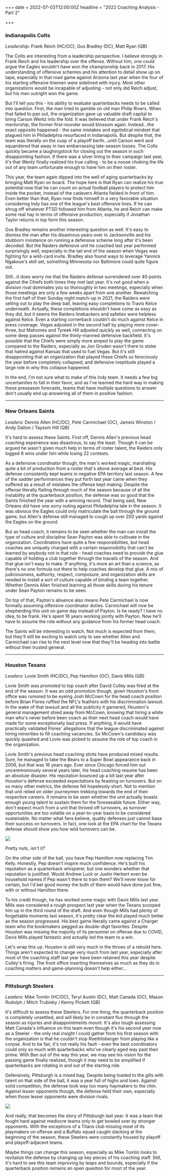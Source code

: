 +++
date = 2022-07-03T12:00:00Z
headline = "2022 Coaching Analysis - Part 2"

+++
### Indianapolis Colts

_Leadership:_ Frank Reich (HC/OC), Gus Bradley (DC), Matt Ryan (QB)

The Colts are interesting from a leadership perspective. I believe strongly in Frank Reich and his leadership over the offense. Without him, one could argue the Eagles wouldn't have won the championship back in 2017. His understanding of offensive schemes and his attention to detail show up on tape, especially in that road game against Arizona last year when the four of his starting offensive linemen were sidelined with injury. Most other organizations would be incapable of adjusting - not only did Reich adjust, but his men outright won the game.

But I'll tell you this - his ability to evaluate quarterbacks needs to be called into question. First, the man tried to gamble on old man Philip Rivers. When that failed to pan out, the organization gave up valuable draft capital to bring Carson Wentz into the fold. It was believed that under Frank Reich's mentorship, the former first-rounder would blossom again. Instead...the exact opposite happened - the same mistakes and egotistical mindset that plagued him in Philadelphia resurfaced in Indianapolis. But despite that, the team was literally on the cusp of a playoff berth...until Carson went and squandered that away in two embarrassing late-season losses. The Colts quickly became a laughingstock for closing out the season in such disappointing fashion. If there was a silver lining to their campaign last year, it's that Wentz finally realized his true calling - to be a noose choking the life out of any team unfortunate enough to have him on their roster.

This year, the team again dipped into the well of aging quarterbacks by bringing Matt Ryan on board. The hope here is that Ryan can realize his true potential now that he can count on actual football players to protect him inside the pocket, instead of the cadavers Atlanta fielded in front of him. Even better than that, Ryan now finds himself in a very favorable situation considering Indy has one of the league's best offensive lines. If he can shrug off whatever PTSD followed him from Atlanta, he and Reich can make some real hay in terms of offensive production, especially if Jonathan Taylor returns in top form this season.

Gus Bradley remains another interesting question as well. It's easy to dismiss the man after his disastrous years over in Jacksonville and his stubborn insistence on running a defensive scheme long after it's been decoded. But the Raiders defensive unit he coached last year performed surprisingly well, especially in the tail end of the season when Vegas was fighting for a wild-card invite. Bradley also found ways to leverage Yannick Ngakoue's skill set, something Minnesota nor Baltimore could quite figure out.

Still...it does worry me that the Raiders defense surrendered over 40 points against the Chiefs both times they met last year. It's not good when a division rival dominates you so thoroughly in two meetings, especially when those meetings are only a few weeks apart from one another. Rewatching the first half of their Sunday night match-up in 2021, the Raiders were selling out to play the deep ball, leaving easy completions to Travis Kelce underneath. Actually, these completions shouldn't have come as easy as they did, but it seems the Raiders linebackers and safeties were helpless against Kelce. Even a starting cornerback couldn't do much against Kelce in press coverage. Vegas adjusted in the second half by playing more cover-three, but Mahomes and Tyreek Hill adjusted quickly as well, connecting on some deep passes against the thinly-manned defensive backfield. It's possible that the Chiefs were simply more amped to play the game compared to the Raiders, especially as Jon Gruden wasn't there to stoke that hatred against Kansas that used to fuel Vegas. But it's still disappointing that an organization that played these Chiefs so ferociously the year before completely collapsed, and defensive ineptitude played a large role in why this collapse happened.

In the end, I'm not sure what to make of this Indy team. It needs a few big uncertainties to fall in their favor, and as I've learned the hard way in making these preseason forecasts, teams that have multiple questions to answer don't usually end up answering all of them in positive fashion.

***

### New Orleans Saints

_Leaders:_ Dennis Allen (HC/DC), Pete Carmichael (OC), Jameis Winston / Andy Dalton / Taysom Hill (QB)

It's hard to assess these Saints. First off, Dennis Allen's previous head coaching experience was disastrous, to say the least. Though it can be argued he wasn't given much help in terms of roster talent, the Raiders only logged 8 wins under him while losing 22 contests.

As a defensive coordinator though, the man's worked magic, marshaling quite a bit of production from a roster that's above average at best. His defense consistently kept teams in negative EPA territory last season. A few of the sadder performances they put forth last year came when they suffered as a result of mistakes the offense kept making. Despite the offense literally flailing through much of the season because of all the instability at the quarterback position, the defense was so good that the Saints finished the year with a winning record. That being said, New Orleans did have one sorry outing against Philadelphia late in the season. It was obvious the Eagles could only matriculate the ball through the ground game, but Allen's defense still managed to cough up over 200 yards against the Eagles on the ground.

But as head coach, it remains to be seen whether the man can install the type of culture and discipline Sean Payton was able to cultivate in the organization. Coordinators have quite a few responsibilities, but head coaches are uniquely charged with a certain responsibility that can't be learned by anybody not in that role - head coaches need to provide the glue capable of holding a club together through the travails of the season. And that glue isn't easy to make. If anything, it's more an art than a science, as there's no one formula out there to help coaches develop that glue. A mix of judiciousness, authority, respect, composure, and organization skills are needed to install a sort of culture capable of binding a team together. Whether Dennis Allen finished learning all those skills during his tenure under Sean Payton remains to be seen.

On top of that, Payton's absence also means Pete Carmichael is now formally assuming offensive coordinator duties. Carmichael will now be shepherding this unit on game day instead of Payton. Is he ready? I have no idea, to be frank. He's spent 16 years working jointly with Payton. Now he'll have to assume the role without any guidance from his former head coach.

The Saints will be interesting to watch. Not much is expected from them, but they'll still be exciting to watch only to see whether Allen and Carmichael can rise to the next level now that they'll be heading into battle without their trusted general.

***

### Houston Texans

_Leaders:_ Lovie Smith (HC/DC), Pep Hamilton (OC), Davis Mills (QB)

Lovie Smith was promoted to top coach after David Culley was fired at the end of the season. It was an odd promotion though, given Houston's front office was rumored to be eyeing Josh McCown for the head coach position before Brian Flores ruffled the NFL's feathers with his discrimination lawsuit. In the wake of that lawsuit and all the publicity it garnered, Houston's general management shied away from McCown, knowing that hiring a white man who's never before been coach as their next head coach would have made for some exceptionally bad press. If anything, it would have practically validated Flores' allegations that the league discriminated against hiring minorities to fill coaching vacancies. So McCown's candidacy was quickly quashed and Lovie was picked to assume the role of top coach in the organization.

Lovie Smith's previous head coaching stints have produced mixed results. Sure, he managed to take the Bears to a Super Bowl appearance back in 2006, but that was 16 years ago. Ever since Chicago forced him out unceremoniously several years later, his head coaching resume has been an absolute disaster. His reputation bounced up a bit last year after Houston's defense exceeded expectations by feasting on turnovers. But on so many other metrics, the defense fell hopelessly short. Not to mention that unit relied on older journeymen trekking towards the end of their respective careers. It remains to be seen whether the unit actually boasts enough young talent to sustain them for the foreseeable future. Either way, don't expect much from a unit that thrived off turnovers, as turnover opportunities are too volatile on a year-to-year basis to be considered sustainable. No matter what fans believe, quality defenses just cannot base their success on turnovers. In fact, one look at the EPA chart for the Texans defense should show you how wild turnovers can be.

![](/uploads/houstondefense.png)

Pretty nuts, isn't it?

On the other side of the ball, you have Pep Hamilton now replacing Tim Kelly. Honestly, Pep doesn't inspire much confidence. He's built his reputation as a quarterback whisperer, but one wonders whether that reputation is justified. Would Andrew Luck or Justin Herbert even be household names if Pep wasn't there to train them?  We'll never know for certain, but I'd bet good money the both of them would have done just fine, with or without Hamilton there.

To his credit though, he has worked some magic with Davis Mills last year. Mills was considered a rough prospect last year when the Texans scooped him up in the third round of the draft. And even though Mills had plenty of forgettable moments last season, it's pretty clear the kid played much better as the season progressed. His best game literally came against a Charger team who the bookmakers pegged as double-digit favorites. Despite Houston was missing the majority of its personnel on offense due to COVID, Davis Mills played fantastic and actually led the team to a _win_.

Let's wrap this up. Houston is still very much in the throes of a rebuild here. Things aren't expected to change very much from last year, especially after most of the coaching staff last year have been retained this year despite Culley's firing. The front office inserting themselves as much as they do in coaching matters and game-planning doesn't help either...

***

### Pittsburgh Steelers

_Leaders_: Mike Tomlin (HC/DC), Teryl Austin (DC), Matt Canada (OC), Mason Rudolph / Mitch Trubisky / Kenny Pickett (QB)

It's difficult to assess these Steelers. For one thing, the quarterback position is completely unsettled, and will likely be in constant flux through the season as injuries and disappointments mount. It's also tough assessing Matt Canada's influence on this team even though it's his second year now as a Steeler - the only real insight I could gather from his first season with the organization is that he couldn't stop Roethlisberger from playing like a corpse. And to be fair, it's not really his fault - even the best coordinators could only so much with quarterbacks who've clearly aged way past their prime. With Ben out of the way this year, we may see his vision for the passing game finally realized, though it may need to be simplified if quarterbacks are rotating in and out of the starting role.

Defensively, Pittsburgh is a mixed bag. Despite being loaded to the gills with talent on that side of the ball, it was a year full of highs and lows. Against solid competition, the defense took way too many haymakers to the chin. Against lesser opponents though, the defense held their own, especially when those lesser opponents were division rivals.

![](/uploads/pittsburghdefense.png)

And really, that becomes the story of Pittsburgh last year. It was a team that  fought hard against mediocre teams only to get bowled over by stronger opponents. With the exceptions of a Titans club missing most of its playmakers on offense and a Buffalo squad caught slacking at the beginning of the season, these Steelers were constantly housed by playoff and playoff-adjacent teams.

Maybe things can change this season, especially as Mike Tomlin looks to revitalize the defense by changing up key pieces of his coaching staff. Still, it's hard to see this team improving by leaps and bounds, especially if the quarterback position remains an open question for most of the year.